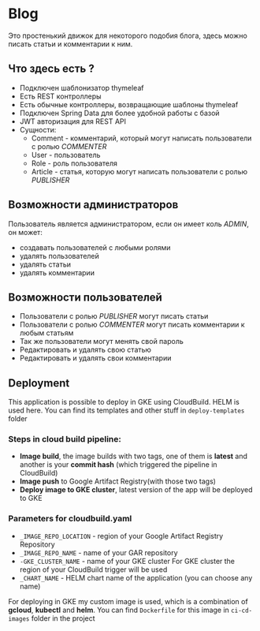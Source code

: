 # Blog
Это простенький движок для некоторого подобия блога, здесь можно писать статьи и комментарии к ним.
## Что здесь есть ?
* Подключен шаблонизатор thymeleaf
* Есть REST контроллеры
* Есть обычные контроллеры, возвращающие шаблоны thymeleaf
* Подключен Spring Data для более удобной работы с базой
* JWT авторизация для REST API
* Сущности:
  * Comment - комментарий, который могут написать пользователи с ролью _COMMENTER_
  * User - пользователь
  * Role - роль пользователя
  * Article - статья, которую могут написать пользователи с ролью _PUBLISHER_
## Возможности администраторов
Пользователь является администратором, если он имеет коль _ADMIN_, он может:
* создавать пользователей с любыми ролями
* удалять пользователей
* удалять статьи
* удалять комментарии
## Возможности пользователей
* Пользователи с ролью _PUBLISHER_ могут писать статьи
* Пользователи с ролью _COMMENTER_ могут писать комментарии к любым статьям
* Так же пользователи могут менять свой пароль
* Редактировать и удалять свою статью
* Редактировать и удалять свои комментарии
## Deployment
This application is possible to deploy in GKE using CloudBuild.
HELM is used here. You can find its templates and other stuff in `deploy-templates` folder

### Steps in cloud build pipeline:
* __Image build__,
  the image builds with two tags, one of them is __latest__ and another is your __commit hash__ (which triggered the pipeline in CloudBuild)
* __Image push__ to Google Artifact Registry(with those two tags)
* __Deploy image to GKE cluster__,
  latest version of the app will be deployed to GKE

### Parameters for cloudbuild.yaml
* `_IMAGE_REPO_LOCATION` - region of your Google Artifact Registry Repository
* `_IMAGE_REPO_NAME` - name of your GAR repository
* `-GKE_CLUSTER_NAME` - name of your GKE cluster
  For GKE cluster the region of your CloudBuild trigger will be used
* `_CHART_NAME` - HELM chart name of the application (you can choose any name)

For deploying in GKE my custom image is used, which is a combination of __gcloud__, __kubectl__ and __helm__.
You can find `Dockerfile` for this image in `ci-cd-images` folder in the project



